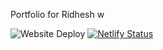 Portfolio for Ridhesh w 

![Website Deploy](https://deploy-badge.vercel.app/?url=http://www.nextjs.org/&name=ridheshw.vercel.app)
[![Netlify Status](https://api.netlify.com/api/v1/badges/c4ca0644-fa94-4be1-a212-ca39bf123e5d/deploy-status)](https://app.netlify.com/sites/ridheshw/deploys)
